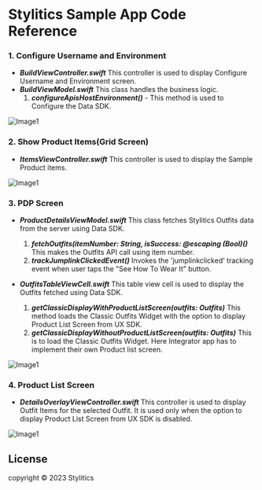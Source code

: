 # Stylitics Sample App Code Reference 

### 1. Configure Username and Environment

* *_**BuildViewController.swift**_* This controller is used to display Configure Username and Environment screen.
* *_**BuildViewModel.swift**_* This class handles the business logic.
  1. *_**configureApisHostEnvironment()**_* - This method is used to Configure the Data SDK.

![Image1](Screenshots/user_name_environment_configuration.png)


### 2. Show Product Items(Grid Screen)

* *_**ItemsViewController.swift**_* This controller is used to display the Sample Product items.

![Image1](Screenshots/product_list_screen.png)

### 3. PDP Screen

* *_**ProductDetailsViewModel.swift**_* This class fetches Stylitics Outfits data from the server using Data SDK. 
     1. *_**fetchOutfits(itemNumber: String, isSuccess: @escaping (Bool)()**_* This makes the Outfits API call using item number.
     2. *_**trackJumplinkClickedEvent()**_* Invokes the 'jumplinkclicked' tracking event when user taps the "See How To Wear It" button.
     
* *_**OutfitsTableViewCell.swift**_* This table view cell is used to display the Outfits fetched using Data SDK.
     1. *_**getClassicDisplayWithProductListScreen(outfits: Outfits)**_* This method loads the Classic Outfits Widget with the option to display Product List Screen from UX SDK. 
     2. *_**getClassicDisplayWithoutProductListScreen(outfits: Outfits)**_* This is to load the Classic Outfits Widget. Here Integrator app has to implement their own Product list screen.

![Image1](Screenshots/see_how_to_wear_it.png)

### 4. Product List Screen

* *_**DetailsOverlayViewController.swift**_* This controller is used to display Outfit Items for the selected Outfit. It is used only when the option to display Product List Screen from UX SDK is disabled.

![Image1](Screenshots/product_items_list_screen.png)

## License

copyright © 2023 Stylitics